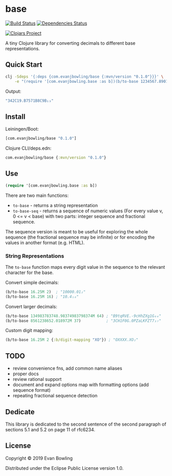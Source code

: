 # base
[![Build Status](https://travis-ci.org/evanjbowling/base.svg?branch=master)](https://travis-ci.org/evanjbowling/base)
[![Dependencies Status](https://versions.deps.co/evanjbowling/base/status.svg)](https://versions.deps.co/evanjbowling/base)

[![Clojars Project](https://img.shields.io/clojars/v/com.evanjbowling/base.svg)](https://clojars.org/com.evanjbowling/base)

A tiny Clojure library for converting decimals to different base representations.

## Quick Start

```bash
clj -Sdeps '{:deps {com.evanjbowling/base {:mvn/version "0.1.0"}}}' \
    -e "(require '[com.evanjbowling.base :as b])(b/to-base 1234567.8901M 13)"
```
Output:
```bash
"342C19.B7571B8C9B₁₃"
```

## Install

Leiningen/Boot:

```clojure
[com.evanjbowling/base "0.1.0"]
```

Clojure CLI/deps.edn:

```clojure
com.evanjbowling/base {:mvn/version "0.1.0"}
```

## Use

```clojure
(require '[com.evanjbowling.base :as b])
```

There are two main functions:

* `to-base` - returns a string representation
* `to-base-seq` - returns a sequence of numeric values (For every value v, 0 <= v < base) with two parts: integer sequence and fractional sequence.

The sequence version is meant to be useful for exploring the whole sequence (the fractional sequence may be infinite) or for encoding the values in another format (e.g. HTML).

### String Representations

The `to-base` function maps every digit value in the sequence to the relevant character for the base.

Convert simple decimals:

```clojure
(b/to-base 16.25M 2)  ; "10000.01₂"
(b/to-base 16.25M 16) ; "10.4₁₆"
```

Convert larger decimals:

```clojure
(b/to-base 134983783748.98374983798374M 64) ; "B9tqRVE.-9cHhZXg1G₆₄"
(b/to-base 8561238652.018972M 37)           ; "3CH1F0G.0PZaLKFZT7₃₇"
```

Custom digit mapping:

```clojure
(b/to-base 16.25M 2 {:b/digit-mapping "XO"}) ; "OXXXX.XO₂"
```

## TODO

* review convenience fns, add common name aliases
* proper docs
* review rational support
* document and expand options map with formatting options (add sequence format)
* repeating fractional sequence detection

## Dedicate

This library is dedicated to the second sentence of the second paragraph of sections 5.1 and 5.2 on page 11 of rfc6234.

## License

Copyright © 2019 Evan Bowling

Distributed under the Eclipse Public License version 1.0.
